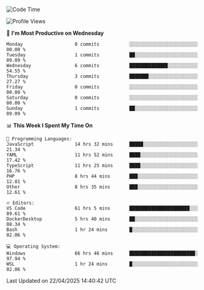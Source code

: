 <!--START_SECTION:waka-->
![Code Time](http://img.shields.io/badge/Code%20Time-4%2C718%20hrs%2027%20mins-blue)

![Profile Views](http://img.shields.io/badge/Profile%20Views-1-blue)

📅 **I'm Most Productive on Wednesday** 

```text
Monday                   0 commits           ░░░░░░░░░░░░░░░░░░░░░░░░░   00.00 % 
Tuesday                  1 commits           ██░░░░░░░░░░░░░░░░░░░░░░░   09.09 % 
Wednesday                6 commits           ██████████████░░░░░░░░░░░   54.55 % 
Thursday                 3 commits           ███████░░░░░░░░░░░░░░░░░░   27.27 % 
Friday                   0 commits           ░░░░░░░░░░░░░░░░░░░░░░░░░   00.00 % 
Saturday                 0 commits           ░░░░░░░░░░░░░░░░░░░░░░░░░   00.00 % 
Sunday                   1 commits           ██░░░░░░░░░░░░░░░░░░░░░░░   09.09 % 
```


📊 **This Week I Spent My Time On** 

```text
💬 Programming Languages: 
JavaScript               14 hrs 32 mins      █████░░░░░░░░░░░░░░░░░░░░   21.34 % 
YAML                     11 hrs 52 mins      ████░░░░░░░░░░░░░░░░░░░░░   17.42 % 
TypeScript               11 hrs 25 mins      ████░░░░░░░░░░░░░░░░░░░░░   16.76 % 
PHP                      8 hrs 44 mins       ███░░░░░░░░░░░░░░░░░░░░░░   12.81 % 
Other                    8 hrs 35 mins       ███░░░░░░░░░░░░░░░░░░░░░░   12.61 % 

🔥 Editors: 
VS Code                  61 hrs 5 mins       ██████████████████████░░░   89.61 % 
DockerDesktop            5 hrs 40 mins       ██░░░░░░░░░░░░░░░░░░░░░░░   08.34 % 
Bash                     1 hr 24 mins        █░░░░░░░░░░░░░░░░░░░░░░░░   02.06 % 

💻 Operating System: 
Windows                  66 hrs 46 mins      ████████████████████████░   97.94 % 
WSL                      1 hr 24 mins        █░░░░░░░░░░░░░░░░░░░░░░░░   02.06 % 
```


 Last Updated on 22/04/2025 14:40:42 UTC
<!--END_SECTION:waka-->
